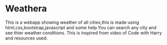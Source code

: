 # Weathera
This is a webapp showing weather of all cities,this is made using html,css,bootstrap,javascript and some help.You can search any city and see thier weather conditions.
This is inspired from video of Code with Harry and resources used.
